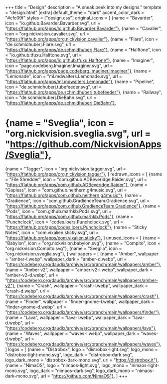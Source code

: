 +++
title = "Design"
description = "A sneak peek into my designs."
template = "design.html"
[extra]
default_theme = "dark"
accent_color_dark = "#cfc09f"
styles = ["design.css"]
original_icons = [
  {name = "Bavarder", icon = "io.github.Bavarder.Bavarder.svg", url = "https://flathub.org/apps/io.github.Bavarder.Bavarder"},
  {name = "Cavalier", icon = "org.nickvision.cavalier.svg", url = "https://flathub.org/apps/org.nickvision.cavalier"},
  {name = "Flare", icon = "de.schmidhuberj.Flare.svg", url = "https://flathub.org/apps/de.schmidhuberj.Flare"},
  {name = "Halftone", icon = "io.github.tfuxu.Halftone.svg", url = "https://flathub.org/apps/io.github.tfuxu.Halftone"},
  {name = "Imaginer", icon = "page.codeberg.Imaginer.Imaginer.svg", url = "https://flathub.org/apps/page.codeberg.Imaginer.Imaginer"},
  {name = "Lemonade", icon = "ml.mdwalters.Lemonade.svg", url = "https://flathub.org/apps/ml.mdwalters.Lemonade"},
  {name = "Pipeline", icon = "de.schmidhuberj.tubefeeder.svg", url = "https://flathub.org/apps/de.schmidhuberj.tubefeeder"},
  {name = "Railway", icon = "de.schmidhuberj.DieBahn.svg", url = "https://flathub.org/apps/de.schmidhuberj.DieBahn"},
  # {name = "Sveglia", icon = "org.nickvision.sveglia.svg", url = "https://github.com/NickvisionApps/Sveglia"},
  {name = "Tagger", icon = "org.nickvision.tagger.svg", url = "https://flathub.org/apps/org.nickvision.tagger"},
]
redrawn_icons = [
  {name = "File Shredder", icon = "com.github.ADBeveridge.Raider.svg", url = "https://flathub.org/apps/com.github.ADBeveridge.Raider"},
  {name = "Gapless", icon = "com.github.neithern.g4music.svg", url = "https://flathub.org/apps/com.github.neithern.g4music"},
  {name = "Gradience", icon = "com.github.GradienceTeam.Gradience.svg", url = "https://flathub.org/apps/com.github.GradienceTeam.Gradience"},
  {name = "Pods", icon = "com.github.marhkb.Pods.svg", url = "https://flathub.org/apps/com.github.marhkb.Pods"},
  {name = "Punchclock", icon = "codes.loers.Punchclock.svg", url = "https://flathub.org/apps/codes.loers.Punchclock"},
  {name = "Sticky Notes", icon = "com.vixalien.sticky.svg", url = "https://flathub.org/apps/com.vixalien.sticky"},
]
unused_icons = [
  {name = "Babylon", icon = "org.nickvision.babylon.svg"},
  {name = "Compito", icon = "org.nickvision.Compito.svg"},
  {name = "Sveglia", icon = "org.nickvision.sveglia.svg"},
]
wallpapers = [
  {name = "Amber", wallpaper = "amber-l.webp", wallpaper_dark = "amber-d.webp", url = "https://codeberg.org/daudix/archive/src/branch/main/wallpapers/amber"},
  {name = "Amber v2", wallpaper = "amber-v2-l.webp", wallpaper_dark = "amber-v2-d.webp", url = "https://codeberg.org/daudix/archive/src/branch/main/wallpapers/amber-v2"},
  {name = "Crash", wallpaper = "crash-l.webp", wallpaper_dark = "crash-d.webp", url = "https://codeberg.org/daudix/archive/src/branch/main/wallpapers/crash"},
  {name = "Finder", wallpaper = "finder-gnome-l.webp", wallpaper_dark = "finder-gnome-d.webp", url = "https://codeberg.org/daudix/archive/src/branch/main/wallpapers/finder"},
  {name = "Lava", wallpaper = "lava-l.webp", wallpaper_dark = "lava-d.webp", url = "https://codeberg.org/daudix/archive/src/branch/main/wallpapers/lava"},
  {name = "Waves", wallpaper = "waves-l.webp", wallpaper_dark = "waves-d.webp", url = "https://codeberg.org/daudix/archive/src/branch/main/wallpapers/waves"},
]
logos = [
  {name = "Distrobox", logo = "distrobox-light.svg", logo_mono = "distrobox-light-mono.svg", logo_dark = "distrobox-dark.svg", logo_dark_mono = "distrobox-dark-mono.svg", url = "https://distrobox.it"},
  {name = "NimaOS", logo = "nimaos-light.svg", logo_mono = "nimaos-light-mono.svg", logo_dark = "nimaos-dark.svg", logo_dark_mono = "nimaos-dark-mono.svg", url = "https://github.com/NimaOS"},
]
+++
